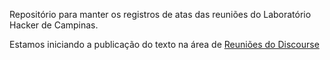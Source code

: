 Repositório para manter os registros de atas das reuniões do Laboratório Hacker de Campinas.

Estamos iniciando a publicação do texto na área de [Reuniões do Discourse](https://discourse.lhc.net.br/c/reunioes/7)

